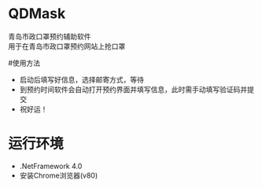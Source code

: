 # QDMask
青岛市政口罩预约辅助软件<br>
用于在青岛市政口罩预约网站上抢口罩

#使用方法
* 启动后填写好信息，选择邮寄方式，等待
* 到预约时间软件会自动打开预约界面并填写信息，此时需手动填写验证码并提交
* 祝好运！

# 运行环境
* .NetFramework 4.0
* 安装Chrome浏览器(v80)
